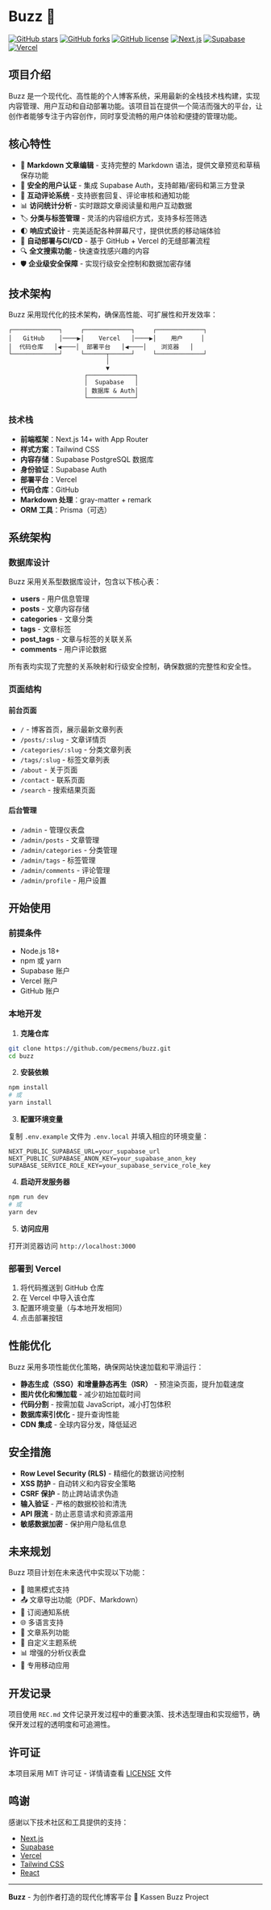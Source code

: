 # Buzz 🚀

[![GitHub stars](https://img.shields.io/github/stars/pecmens/buzz.svg)](https://github.com/pecmens/buzz/stargazers)
[![GitHub forks](https://img.shields.io/github/forks/pecmens/buzz.svg)](https://github.com/pecmens/buzz/network)
[![GitHub license](https://img.shields.io/github/license/pecmens/buzz.svg)](https://github.com/pecmens/buzz/blob/main/LICENSE)
[![Next.js](https://img.shields.io/badge/Next.js-14.0+-0070f3.svg)](https://nextjs.org/)
[![Supabase](https://img.shields.io/badge/Supabase-1.0+-3ECF8E.svg)](https://supabase.io/)
[![Vercel](https://img.shields.io/badge/Vercel-Deploy-000000.svg)](https://vercel.com/)

## 项目介绍

Buzz 是一个现代化、高性能的个人博客系统，采用最新的全栈技术栈构建，实现内容管理、用户互动和自动部署功能。该项目旨在提供一个简洁而强大的平台，让创作者能够专注于内容创作，同时享受流畅的用户体验和便捷的管理功能。

## 核心特性

- 📝 **Markdown 文章编辑** - 支持完整的 Markdown 语法，提供文章预览和草稿保存功能
- 🔐 **安全的用户认证** - 集成 Supabase Auth，支持邮箱/密码和第三方登录
- 💬 **互动评论系统** - 支持嵌套回复、评论审核和通知功能
- 📊 **访问统计分析** - 实时跟踪文章阅读量和用户互动数据
- 🏷️ **分类与标签管理** - 灵活的内容组织方式，支持多标签筛选
- 🌓 **响应式设计** - 完美适配各种屏幕尺寸，提供优质的移动端体验
- 🚀 **自动部署与CI/CD** - 基于 GitHub + Vercel 的无缝部署流程
- 🔍 **全文搜索功能** - 快速查找感兴趣的内容
- 🛡️ **企业级安全保障** - 实现行级安全控制和数据加密存储

## 技术架构

Buzz 采用现代化的技术架构，确保高性能、可扩展性和开发效率：

```
┌─────────────┐     ┌─────────────┐     ┌─────────────┐
│   GitHub    │────▶│    Vercel   │────▶│    用户     │
│  代码仓库   │◀────│  部署平台   │◀────│    浏览器   │
└─────────────┘     └──────┬──────┘     └─────────────┘
                           │
                           ▼
                     ┌─────────────┐
                     │  Supabase   │
                     │ 数据库 & Auth│
                     └─────────────┘
```

### 技术栈

- **前端框架**：Next.js 14+ with App Router
- **样式方案**：Tailwind CSS
- **内容存储**：Supabase PostgreSQL 数据库
- **身份验证**：Supabase Auth
- **部署平台**：Vercel
- **代码仓库**：GitHub
- **Markdown 处理**：gray-matter + remark
- **ORM 工具**：Prisma（可选）

## 系统架构

### 数据库设计

Buzz 采用关系型数据库设计，包含以下核心表：

- **users** - 用户信息管理
- **posts** - 文章内容存储
- **categories** - 文章分类
- **tags** - 文章标签
- **post_tags** - 文章与标签的关联关系
- **comments** - 用户评论数据

所有表均实现了完整的关系映射和行级安全控制，确保数据的完整性和安全性。

### 页面结构

#### 前台页面
- `/` - 博客首页，展示最新文章列表
- `/posts/:slug` - 文章详情页
- `/categories/:slug` - 分类文章列表
- `/tags/:slug` - 标签文章列表
- `/about` - 关于页面
- `/contact` - 联系页面
- `/search` - 搜索结果页面

#### 后台管理
- `/admin` - 管理仪表盘
- `/admin/posts` - 文章管理
- `/admin/categories` - 分类管理
- `/admin/tags` - 标签管理
- `/admin/comments` - 评论管理
- `/admin/profile` - 用户设置

## 开始使用

### 前提条件

- Node.js 18+
- npm 或 yarn
- Supabase 账户
- Vercel 账户
- GitHub 账户

### 本地开发

1. **克隆仓库**

```bash
git clone https://github.com/pecmens/buzz.git
cd buzz
```

2. **安装依赖**

```bash
npm install
# 或
yarn install
```

3. **配置环境变量**

复制 `.env.example` 文件为 `.env.local` 并填入相应的环境变量：

```
NEXT_PUBLIC_SUPABASE_URL=your_supabase_url
NEXT_PUBLIC_SUPABASE_ANON_KEY=your_supabase_anon_key
SUPABASE_SERVICE_ROLE_KEY=your_supabase_service_role_key
```

4. **启动开发服务器**

```bash
npm run dev
# 或
yarn dev
```

5. **访问应用**

打开浏览器访问 `http://localhost:3000`

### 部署到 Vercel

1. 将代码推送到 GitHub 仓库
2. 在 Vercel 中导入该仓库
3. 配置环境变量（与本地开发相同）
4. 点击部署按钮

## 性能优化

Buzz 采用多项性能优化策略，确保网站快速加载和平滑运行：

- **静态生成（SSG）和增量静态再生（ISR）** - 预渲染页面，提升加载速度
- **图片优化和懒加载** - 减少初始加载时间
- **代码分割** - 按需加载 JavaScript，减小打包体积
- **数据库索引优化** - 提升查询性能
- **CDN 集成** - 全球内容分发，降低延迟

## 安全措施

- **Row Level Security (RLS)** - 精细化的数据访问控制
- **XSS 防护** - 自动转义和内容安全策略
- **CSRF 保护** - 防止跨站请求伪造
- **输入验证** - 严格的数据校验和清洗
- **API 限流** - 防止恶意请求和资源滥用
- **敏感数据加密** - 保护用户隐私信息

## 未来规划

Buzz 项目计划在未来迭代中实现以下功能：

- 🌙 暗黑模式支持
- 📤 文章导出功能（PDF、Markdown）
- 📧 订阅通知系统
- 🌐 多语言支持
- 📑 文章系列功能
- 🎨 自定义主题系统
- 📊 增强的分析仪表盘
- 📱 专用移动应用

## 开发记录

项目使用 `REC.md` 文件记录开发过程中的重要决策、技术选型理由和实现细节，确保开发过程的透明度和可追溯性。

## 许可证

本项目采用 MIT 许可证 - 详情请查看 [LICENSE](LICENSE) 文件

## 鸣谢

感谢以下技术社区和工具提供的支持：

- [Next.js](https://nextjs.org/)
- [Supabase](https://supabase.io/)
- [Vercel](https://vercel.com/)
- [Tailwind CSS](https://tailwindcss.com/)
- [React](https://reactjs.org/)

---

**Buzz** - 为创作者打造的现代化博客平台 🌟
Kassen Buzz Project
